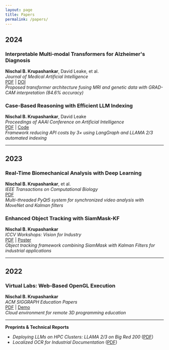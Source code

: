 ```yaml
---
layout: page
title: Papers
permalink: /papers/
---
```


## 2024

### Interpretable Multi-modal Transformers for Alzheimer's Diagnosis
**Nischal B. Krupashankar**, David Leake, et al.  
*Journal of Medical Artificial Intelligence*  
[PDF](/assets/pubs/alzheimers_multi_modal.pdf) | [DOI](https://doi.org/placeholder_12345)  
*Proposed transformer architecture fusing MRI and genetic data with GRAD-CAM interpretation (84.6% accuracy)*

### Case-Based Reasoning with Efficient LLM Indexing
**Nischal B. Krupashankar**, David Leake  
*Proceedings of AAAI Conference on Artificial Intelligence*  
[PDF](/assets/pubs/cbr_llama.pdf) | [Code](https://github.com/yourprofile/cbr-workflow)  
*Framework reducing API costs by 3× using LangGraph and LLAMA 2/3 automated indexing*

---

## 2023

### Real-Time Biomechanical Analysis with Deep Learning
**Nischal B. Krupashankar**, et al.  
*IEEE Transactions on Computational Biology*  
[PDF](/assets/pubs/biomechanical_analysis.pdf)  
*Multi-threaded PyQt5 system for synchronized video analysis with MoveNet and Kalman filters*

### Enhanced Object Tracking with SiamMask-KF
**Nischal B. Krupashankar**  
*ICCV Workshops: Vision for Industry*  
[PDF](/assets/pubs/siammask_kalman.pdf) | [Poster](/assets/posters/siammask_poster.pdf)  
*Object tracking framework combining SiamMask with Kalman Filters for industrial applications*

---

## 2022

### Virtual Labs: Web-Based OpenGL Execution
**Nischal B. Krupashankar**  
*ACM SIGGRAPH Education Papers*  
[PDF](/assets/pubs/virtual_labs.pdf) | [Demo](https://yourdomain.com/demos/virtual-labs)  
*Cloud environment for remote 3D programming education*

---

**Preprints & Technical Reports**  
- *Deploying LLMs on HPC Clusters: LLAMA 2/3 on Big Red 200* ([PDF](/assets/pubs/hpc_llm_deployment.pdf))  
- *Localized OCR for Industrial Documentation* ([PDF](/assets/pubs/localized_ocr.pdf))  